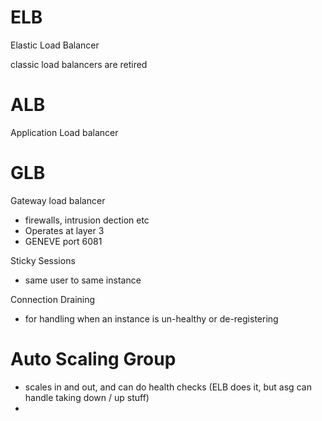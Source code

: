 # ELB

Elastic Load Balancer

classic load balancers are retired

# ALB 
Application Load balancer

# GLB
Gateway load balancer
- firewalls, intrusion dection etc
- Operates at layer 3
- GENEVE port 6081

Sticky Sessions
- same user to same instance

Connection Draining
- for handling when an instance is un-healthy or de-registering

# Auto Scaling Group
- scales in and out, and can do health checks (ELB does it, but asg can handle taking down / up stuff)
- 
